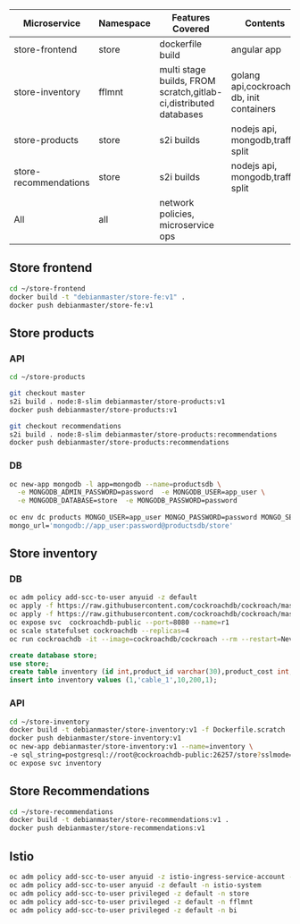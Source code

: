 |Microservice|Namespace|Features Covered|Contents|
|------------|--|----------------|-|
|store-frontend|store|dockerfile build|angular app|
|store-inventory|fflmnt|multi stage builds, FROM scratch,gitlab-ci,distributed databases|golang api,cockroach db, init containers|
|store-products|store|s2i builds|nodejs api, mongodb,traffic split|
|store-recommendations|store|s2i builds|nodejs api, mongodb,traffic split|
|All|all|network policies, microservice ops||

## Store frontend
```sh
cd ~/store-frontend
docker build -t "debianmaster/store-fe:v1" .
docker push debianmaster/store-fe:v1
```

## Store products
### API
```sh
cd ~/store-products

git checkout master
s2i build . node:8-slim debianmaster/store-products:v1
docker push debianmaster/store-products:v1

git checkout recommendations
s2i build . node:8-slim debianmaster/store-products:recommendations
docker push debianmaster/store-products:recommendations
```
### DB
```sh
oc new-app mongodb -l app=mongodb --name=productsdb \
  -e MONGODB_ADMIN_PASSWORD=password  -e MONGODB_USER=app_user \
  -e MONGODB_DATABASE=store  -e MONGODB_PASSWORD=password
  
oc env dc products MONGO_USER=app_user MONGO_PASSWORD=password MONGO_SERVER=productsdb MONGO_PORT=27017 MONGO_DB=store \
mongo_url='mongodb://app_user:password@productsdb/store'
```

## Store inventory
### DB
```sh
oc adm policy add-scc-to-user anyuid -z default
oc apply -f https://raw.githubusercontent.com/cockroachdb/cockroach/master/cloud/kubernetes/cockroachdb-statefulset.yaml
oc apply -f https://raw.githubusercontent.com/cockroachdb/cockroach/master/cloud/kubernetes/cluster-init.yaml
oc expose svc  cockroachdb-public --port=8080 --name=r1
oc scale statefulset cockroachdb --replicas=4
oc run cockroachdb -it --image=cockroachdb/cockroach --rm --restart=Never     -- sql --insecure --host=cockroachdb-public
```
```sql
create database store;
use store;
create table inventory (id int,product_id varchar(30),product_cost int,product_availabilty int,product_subcat int);
insert into inventory values (1,'cable_1',10,200,1);
```
### API
```sh
cd ~/store-inventory
docker build -t debianmaster/store-inventory:v1 -f Dockerfile.scratch .
docker push debianmaster/store-inventory:v1
oc new-app debianmaster/store-inventory:v1 --name=inventory \
-e sql_string=postgresql://root@cockroachdb-public:26257/store?sslmode=disable
oc expose svc inventory
```

## Store Recommendations
```sh
cd ~/store-recommendations
docker build -t debianmaster/store-recommendations:v1 .
docker push debianmaster/store-recommendations:v1
```

## Istio
```sh
oc adm policy add-scc-to-user anyuid -z istio-ingress-service-account -n istio-system
oc adm policy add-scc-to-user anyuid -z default -n istio-system
oc adm policy add-scc-to-user privileged -z default -n store
oc adm policy add-scc-to-user privileged -z default -n fflmnt
oc adm policy add-scc-to-user privileged -z default -n bi
```



